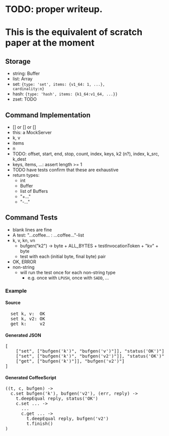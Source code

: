 # TODO: proper writeup.
# This is the equivalent of scratch paper at the moment

## Storage
* string: Buffer
* list: Array
* set: <code>{type: 'set', items: {v1_64: 1, ...}, cardinality:n}</code>
* hash: <code>{type: 'hash', items: {k1_64:v1_64, ...}}</code>
* zset: TODO

## Command Implementation
* [] or [] or []
* this: a MockServer
* k, v
* items
* n
* TODO: offset, start, end, stop, count, index, keys, k2 (n?), index, k_src, k_dest
* keys, items, ...: assert length >= 1
* TODO have tests confirm that these are exhaustive
* return types:
    * int
    * Buffer
    * list of Buffers
    * "+..."
    * "-..."

## Command Tests
* blank lines are fine
* A test: "...coffee... : ...coffee..."-list
* k, v, kn, vn
    * bufgen("k2") -> byte + ALL_BYTES + testInvocationToken + "kv" + byte
    * test with each (initial byte, final byte) pair
* OK, ERROR
* non-string
    * will run the test once for each non-string type
        * e.g. once with <code>LPUSH</code>, once with <code>SADD</code>, ...



### Example


#### Source
<pre>
  set k, v:  OK
  set k, v2: OK
  get k:     v2
</pre>

#### Generated JSON
<pre>
[
    ["set", ["bufgen('k')", "bufgen('v')"]], "status('OK')"]
    ["set", ["bufgen('k')", "bufgen('v2')"]], "status('OK')"],
    ["get", ["bufgen('k')"]], "bufgen('v2')"]
]
</pre>

#### Generated CoffeeScript
<pre>
((t, c, bufgen) ->
  c.set bufgen('k'), bufgen('v2'), (err, reply) ->
    t.deepEqual reply, status('OK')
    c.set ... ->
      ...
      c.get ... ->
        t.deepEqual reply, bufgen('v2')
        t.finish()
)
</pre>
